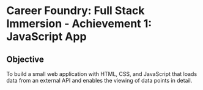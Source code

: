 # Career Foundry: Full Stack Immersion - Achievement 1: JavaScript App

## Objective
To build a small web application with HTML, CSS, and JavaScript that loads data from an external API and enables the viewing of data points in detail.
